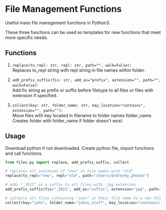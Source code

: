 # File Management Functions
Useful mass file management functions in Python3. 

These three functions can be used as templates for new functions that meet more specific needs.

## Functions
1. ```replace(to_repl: str, repl: str, path="", walk=False)```:  
    Replaces to_repl string with repl string in file names within folder.


2. ```add_prefix_suffix(fix: str, add_as="prefix", extension="", path="", walk=False)```:  
Add fix string as prefix or suffix before filetype to all files or files with extension if specified.

3. ```collect(key: str, folder_name: str, key_location="contains", extension="", path="")```:  
Move files with key located in filename to folder names folder_name.
Creates folder with folder_name if folder doesn't exist.

## Usage
Download python if not downloaded. Create python file, import functions and call functions.
``` python
from files.py import replace, add_prefix_suffix, collect

# replaces all instances of "new" in file names with "old"
replace(to_repl="new", repl="old", path="/Users/drdre/my_photos")

# adds "_2021" as a suffix to all files with .jpg extension
add_prefix_suffix(fix="_2021", add_as="suffix", extension="jpg", path="/Users/drdre/my_photos")

# collects all files containing "john" in their file name to a new folder named "johns_stuff"
collect(key="john", folder_name="johns_stuff", key_location="contains)
```